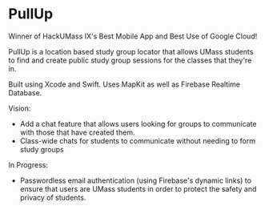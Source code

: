 # PullUp
Winner of HackUMass IX's Best Mobile App and Best Use of Google Cloud!

PullUp is a location based study group locator that allows UMass students to find and create public study group sessions for the classes that they're in.

Built using Xcode and Swift. Uses MapKit as well as Firebase Realtime Database.

Vision:
- Add a chat feature that allows users looking for groups to communicate with those that have created them.
- Class-wide chats for students to communicate without needing to form study groups

In Progress:
- Passwordless email authentication (using Firebase's dynamic links) to ensure that users are UMass students in order to protect the safety and privacy of students.
